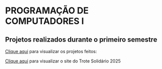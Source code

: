 # PROGRAMAÇÃO DE COMPUTADORES I
## Projetos realizados durante o primeiro semestre 

[Clique aqui](https://telinii.github.io/ProgComp1-23.04-/) para visualizar os projetos feitos:

[Clique aqui](https://telinii.github.io/ProgComp1-23.04-/trote/index.html) para visualizar o site do Trote Solidário 2025
